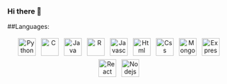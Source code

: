 ### Hi there 👋

##Languages:
<p align="center">
  
  <img src="https://cdn.jsdelivr.net/gh/devicons/devicon/icons/python/python-original.svg" alt="Python" height="40" style="vertical-align:top; margin:4px">
  <img src="https://cdn.jsdelivr.net/gh/devicons/devicon/icons/c/c-original.svg" alt="C" height="40" style="vertical-align:top; margin:4px">
  <img src="https://cdn.jsdelivr.net/gh/devicons/devicon/icons/java/java-original.svg" alt="Java" height="40" style="vertical-align:top; margin:4px">
  <img src="https://cdn.jsdelivr.net/gh/devicons/devicon/icons/rstudio/rstudio-original.svg" alt="R" height="40" style="vertical-align:top; margin:4px">
    
  <img src="https://cdn.jsdelivr.net/gh/devicons/devicon/icons/javascript/javascript-original.svg" alt="Javascript" height="40" style="vertical-align:top; margin:4px">
  <img src="https://cdn.jsdelivr.net/gh/devicons/devicon/icons/html5/html5-original.svg" alt="Html" height="40" style="vertical-align:top; margin:4px">
  <img src="https://cdn.jsdelivr.net/gh/devicons/devicon/icons/css3/css3-original.svg" alt="Css" height="40" style="vertical-align:top; margin:4px">
  
  <img src="https://cdn.jsdelivr.net/gh/devicons/devicon/icons/mongodb/mongodb-original.svg" alt="Mongodb" height="40" style="vertical-align:top; margin:4px">
  <img src="https://cdn.jsdelivr.net/gh/devicons/devicon/icons/express/express-original.svg" alt="Express" height="40" style="vertical-align:top; margin:4px">
  <img src="https://cdn.jsdelivr.net/gh/devicons/devicon/icons/react/react-original.svg" alt="React" height="40" style="vertical-align:top; margin:4px">
  <img src="https://cdn.jsdelivr.net/gh/devicons/devicon/icons/nodejs/nodejs-original.svg" alt="Nodejs" height="40" style="vertical-align:top; margin:4px">

</p>















